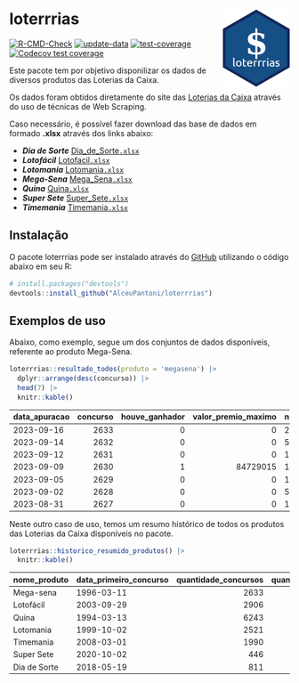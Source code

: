 
<!-- README.md is generated from README.Rmd. Please edit that file -->

# loterrrias <img src="man/figures/logo.png" align="right" height="139" />

<!-- badges: start -->

[![R-CMD-Check](https://github.com/AlceuPantoni/loterrrias/actions/workflows/R-CMD-check.yaml/badge.svg?branch=main)](https://github.com/AlceuPantoni/loterrrias/actions/workflows/R-CMD-check.yaml)
[![update-data](https://github.com/AlceuPantoni/loterrrias/actions/workflows/update-data.yaml/badge.svg)](https://github.com/AlceuPantoni/loterrrias/actions/workflows/update-data.yaml)
[![test-coverage](https://github.com/AlceuPantoni/loterrrias/actions/workflows/test-coverage.yaml/badge.svg?branch=main)](https://github.com/AlceuPantoni/loterrrias/actions/workflows/test-coverage.yaml)
[![Codecov test
coverage](https://codecov.io/gh/AlceuPantoni/loterrrias/branch/main/graph/badge.svg)](https://codecov.io/gh/AlceuPantoni/loterrrias?branch=main)
<!-- badges: end -->

Este pacote tem por objetivo disponilizar os dados de diversos produtos
das Loterias da Caixa.

Os dados foram obtidos diretamente do site das [Loterias da
Caixa](https://loterias.caixa.gov.br/Paginas/default.aspx) através do
uso de técnicas de Web Scraping.

Caso necessário, é possível fazer download das base de dados em formado
**.xlsx** através dos links abaixo:

  - ***Dia de Sorte***
    [Dia\_de\_Sorte`.xlsx`](https://raw.githubusercontent.com/AlceuPantoni/loterrrias/main/data-raw/resultados_diadesorte.xlsx)
  - ***Lotofácil***
    [Lotofacil`.xlsx`](https://raw.githubusercontent.com/AlceuPantoni/loterrrias/main/data-raw/resultados_lotofacil.xlsx)
  - ***Lotomania***
    [Lotomania`.xlsx`](https://raw.githubusercontent.com/AlceuPantoni/loterrrias/main/data-raw/resultados_lotomania.xlsx)
  - ***Mega-Sena***
    [Mega\_Sena`.xlsx`](https://raw.githubusercontent.com/AlceuPantoni/loterrrias/main/data-raw/resultados_megasena.xlsx)
  - ***Quina***
    [Quina`.xlsx`](https://raw.githubusercontent.com/AlceuPantoni/loterrrias/main/data-raw/resultados_quina.xlsx)
  - ***Super Sete***
    [Super\_Sete`.xlsx`](https://raw.githubusercontent.com/AlceuPantoni/loterrrias/main/data-raw/resultados_supersete.xlsx)
  - ***Timemania***
    [Timemania`.xlsx`](https://raw.githubusercontent.com/AlceuPantoni/loterrrias/main/data-raw/resultados_timemania.xlsx)

## Instalação

O pacote loterrrias pode ser instalado através do
[GitHub](https://github.com/) utilizando o código abaixo em seu R:

``` r
# install.packages("devtools")
devtools::install_github("AlceuPantoni/loterrrias")
```

## Exemplos de uso

Abaixo, como exemplo, segue um dos conjuntos de dados disponíveis,
referente ao produto Mega-Sena.

``` r
loterrrias::resultado_todos(produto = 'megasena') |> 
  dplyr::arrange(desc(concurso)) |> 
  head(7) |> 
  knitr::kable()
```

| data\_apuracao | concurso | houve\_ganhador | valor\_premio\_maximo | numeros\_sorteados | num\_1 | num\_2 | num\_3 | num\_4 | num\_5 | num\_6 |
| :------------- | -------: | --------------: | --------------------: | :----------------- | -----: | -----: | -----: | -----: | -----: | -----: |
| 2023-09-16     |     2633 |               0 |                     0 | 2;23;25;33;45;54   |      2 |     23 |     25 |     33 |     45 |     54 |
| 2023-09-14     |     2632 |               0 |                     0 | 5;10;27;38;56;57   |      5 |     10 |     27 |     38 |     56 |     57 |
| 2023-09-12     |     2631 |               0 |                     0 | 14;26;36;39;50;53  |     14 |     26 |     36 |     39 |     50 |     53 |
| 2023-09-09     |     2630 |               1 |              84729015 | 14;18;22;26;31;38  |     14 |     18 |     22 |     26 |     31 |     38 |
| 2023-09-05     |     2629 |               0 |                     0 | 11;32;35;40;41;48  |     11 |     32 |     35 |     40 |     41 |     48 |
| 2023-09-02     |     2628 |               0 |                     0 | 5;14;32;40;53;54   |      5 |     14 |     32 |     40 |     53 |     54 |
| 2023-08-31     |     2627 |               0 |                     0 | 13;25;31;43;57;58  |     13 |     25 |     31 |     43 |     57 |     58 |

Neste outro caso de uso, temos um resumo histórico de todos os produtos
das Loterias da Caixa disponíveis no pacote.

``` r
loterrrias::historico_resumido_produtos() |> 
  knitr::kable()
```

| nome\_produto | data\_primeiro\_concurso | quantidade\_concursos | quantidade\_concursos\_com\_ganhador | percentual\_com\_ganhador | media\_premiacao | maior\_premio | menor\_premio | total\_dezenas\_sorteadas | numero\_mais\_sorteado | numero\_menos\_sorteado |
| :------------ | :----------------------- | --------------------: | -----------------------------------: | ------------------------: | ---------------: | ------------: | ------------: | ------------------------: | ---------------------: | ----------------------: |
| Mega-sena     | 1996-03-11               |                  2633 |                                  596 |                      0.23 |       23718835.9 |     289420865 |     348732.75 |                     15798 |                     10 |                      26 |
| Lotofácil     | 2003-09-29               |                  2906 |                                 2601 |                      0.90 |         912807.6 |       8252873 |      10712.22 |                     43590 |                     20 |                      16 |
| Quina         | 1994-03-13               |                  6243 |                                 2521 |                      0.40 |        3331435.9 |     579215957 |      14230.37 |                     31215 |                      4 |                       3 |
| Lotomania     | 1999-10-02               |                  2521 |                                  665 |                      0.26 |        2345343.4 |      37261930 |     109348.66 |                     50420 |                     47 |                      96 |
| Timemania     | 2008-03-01               |                  1990 |                                   72 |                      0.04 |       26323286.7 |     818652938 |     164711.44 |                     13930 |                     20 |                      53 |
| Super Sete    | 2020-10-02               |                   446 |                                   20 |                      0.04 |        3150135.9 |      10146164 |     124747.77 |                      3122 |                      9 |                       4 |
| Dia de Sorte  | 2018-05-19               |                   811 |                                  268 |                      0.33 |         791765.0 |       3770060 |      59101.35 |                      5677 |                     10 |                       1 |
